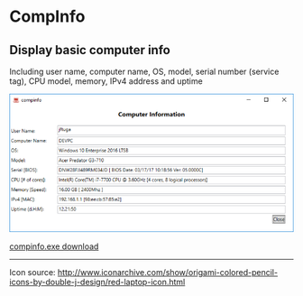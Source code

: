 # CompInfo

## Display basic computer info

Including user name, computer name, OS, model, serial number (service tag), CPU model, memory, IPv4 address and uptime

![compinfo output](compinfo/compinfo_screenshot.png) 

[compinfo.exe download](bin/Release/compinfo.exe)

____

Icon source: http://www.iconarchive.com/show/origami-colored-pencil-icons-by-double-j-design/red-laptop-icon.html
